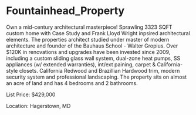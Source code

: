 # Fountainhead_Property
Own a mid-century architectural masterpiece! Sprawling 3323 SQFT custom home with Case Study and Frank Lloyd Wright inpsired architectural elements.  The properties architect studied under master of modern architecture and founder of the Bauhaus School - Walter Gropius.  Over $120K in renovations and upgrades have been invested since 2009, including a custom sliding glass wall system, dual-zone heat pumps, SS appliances (w/ extended warranties), int/ext paining, carpet & California-style closets. California Redwood and Brazillian Hardwood trim, modern security system and professional landscaping.  The property sits on almost an acre of land and has 4 bedrooms and 2 bathrooms. 

List Price: $429,000

Location: Hagerstown, MD
